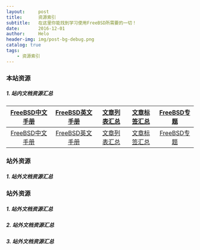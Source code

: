 ```yaml
---
layout:     post
title:      资源索引
subtitle:   在这里你能找到学习使用FreeBSD所需要的一切！
date:       2016-12-01
author:     Helo
header-img: img/post-bg-debug.png
catalog: true
tags:
    - 资源索引
---
```


### 本站资源
##### 1. 站内文档资源汇总

[FreeBSD中文手册](https://chinafreebsd.org/tags/) | [FreeBSD英文手册](https://chinafreebsd.org/tags/) | [文章列表汇总](https://chinafreebsd.org/tags/) | [文章标签汇总](https://chinafreebsd.org/tags/) | [FreeBSD专题](https://chinafreebsd.org/tags/)
:-: | :-: | :-: | :-: | :-:
[FreeBSD中文手册](https://chinafreebsd.org/tags/) | [FreeBSD英文手册](https://chinafreebsd.org/tags/) | [文章列表汇总](https://chinafreebsd.org/tags/) | [文章标签汇总](https://chinafreebsd.org/tags/) | [FreeBSD专题](https://chinafreebsd.org/tags/)|

### 站外资源
##### 1. 站外文档资源汇总


### 站外资源
##### 1. 站外文档资源汇总
##### 2. 站外文档资源汇总
##### 3. 站外文档资源汇总
